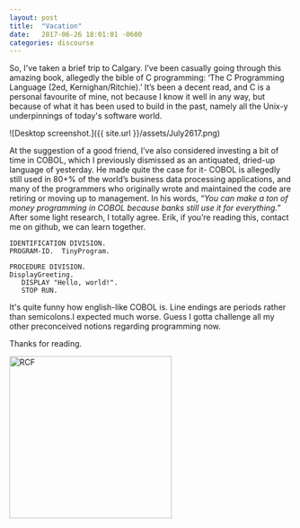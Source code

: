 ```yaml
---
layout: post
title:  "Vacation"
date:   2017-06-26 18:01:01 -0600
categories: discourse
---
```


So, I've taken a brief trip to Calgary. I’ve been casually going through this amazing book, allegedly the bible of C programming: ‘The C Programming Language (2ed, Kernighan/Ritchie).’ It’s been a decent read, and C is a personal favourite of mine, not because I know it well in any way, but because of what it has been used to build in the past, namely all the Unix-y underpinnings of today's software world.

![Desktop screenshot.]({{ site.url }}/assets/July2617.png)

At the suggestion of a good friend, I’ve also considered investing a bit of time in COBOL, which I previously dismissed as an antiquated, dried-up language of yesterday. He made quite the case for it- COBOL is allegedly still used in 80+% of the world’s business data processing applications, and many of the programmers who originally wrote and maintained the code are retiring or moving up to management. In his words, *“You can make a ton of money programming in COBOL because banks still use it for everything.”* After some light research, I totally agree. Erik, if you’re reading this, contact me on github, we can learn together.

```cobol
IDENTIFICATION DIVISION.
PROGRAM-ID.  TinyProgram.

PROCEDURE DIVISION.
DisplayGreeting.
   DISPLAY "Hello, world!".
   STOP RUN.

```
It's quite funny how english-like COBOL is. Line endings are periods rather than semicolons.I expected much worse. Guess I gotta challenge all my other preconceived notions regarding programming now.




Thanks for reading.

<img src="{{ site.url }}/assets/art/s.png" alt="RCF" style="border-radius:0; width: 289px;"/>
